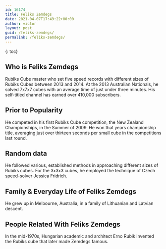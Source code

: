 ```yaml
---
id: 16174
title: Feliks Zemdegs
date: 2021-04-07T17:49:22+00:00
author: victor
layout: post
guid: /feliks-zemdegs/
permalink: /feliks-zemdegs/
---
```



{: toc}


## Who is Feliks Zemdegs



Rubiks Cube master who set five speed records with different sizes of Rubiks Cubes between 2013 and 2014. At the 2013 Australian Nationals, he solved 7x7x7 cubes with an average time of just under three minutes. His self-titled channel has earned over 410,000 subscribers. 

                
                
                
## Prior to Popularity



He competed in his first Rubiks Cube competition, the New Zealand Championships, in the Summer of 2009. He won that years championship title, averaging just over thirteen seconds per small cube in the competitions last round.

                
                
                
## Random data



He followed various, established methods in approaching different sizes of Rubiks cubes. For the 3x3x3 cubes, he employed the technique of Czech speed-solver Jessica Fridrich.

                
                
                
## Family & Everyday Life of Feliks Zemdegs



He grew up in Melbourne, Australia, in a family of Lithuanian and Latvian descent.

                
                
                
## People Related With Feliks Zemdegs



In the mid-1970s, Hungarian academic and architect Erno Rubik invented the Rubiks cube that later made Zemdegs famous.

                
              
            
          
          
          